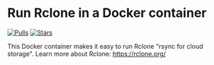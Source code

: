 # Run Rclone in a Docker container

[![Pulls](https://img.shields.io/docker/pulls/zcalusic/rclone.svg)](https://hub.docker.com/r/zcalusic/rclone/)
[![Stars](https://img.shields.io/docker/stars/zcalusic/rclone.svg)](https://hub.docker.com/r/zcalusic/rclone/)

This Docker container makes it easy to run Rclone "rsync for cloud storage".  Learn more about Rclone: <https://rclone.org/>
